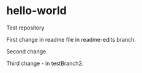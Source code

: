 # hello-world
Test repository

First change in readme file in readme-edits branch.

Second change.

Third change - in testBranch2.
